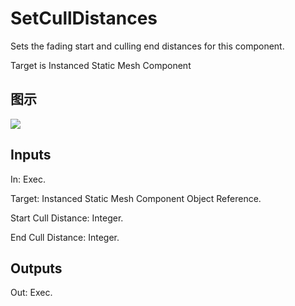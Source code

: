 # SetCullDistances

Sets the fading start and culling end distances for this component.

Target is Instanced Static Mesh Component

## 图示

![]($-20221218-18244464.png)

## Inputs

In: Exec.

Target: Instanced Static Mesh Component Object Reference.

Start Cull Distance: Integer.

End Cull Distance: Integer.  

## Outputs

Out: Exec.

